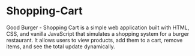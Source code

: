 # Shopping-Cart
Good Burger - Shopping Cart is a simple web application built with HTML, CSS, and vanilla JavaScript that simulates a shopping system for a burger restaurant. It allows users to view products, add them to a cart, remove items, and see the total update dynamically.
